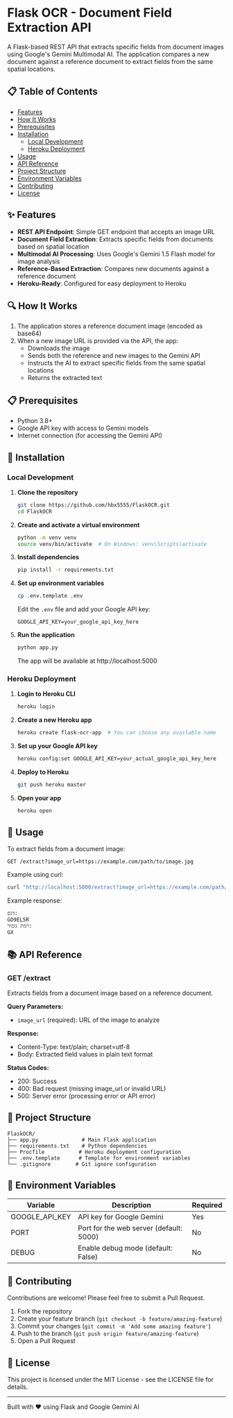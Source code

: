 # Flask OCR - Document Field Extraction API

A Flask-based REST API that extracts specific fields from document images using Google's Gemini Multimodal AI. The application compares a new document against a reference document to extract fields from the same spatial locations.

## 📋 Table of Contents

- [Features](#features)
- [How It Works](#how-it-works)
- [Prerequisites](#prerequisites)
- [Installation](#installation)
  - [Local Development](#local-development)
  - [Heroku Deployment](#heroku-deployment)
- [Usage](#usage)
- [API Reference](#api-reference)
- [Project Structure](#project-structure)
- [Environment Variables](#environment-variables)
- [Contributing](#contributing)
- [License](#license)

## ✨ Features

- **REST API Endpoint**: Simple GET endpoint that accepts an image URL
- **Document Field Extraction**: Extracts specific fields from documents based on spatial location
- **Multimodal AI Processing**: Uses Google's Gemini 1.5 Flash model for image analysis
- **Reference-Based Extraction**: Compares new documents against a reference document
- **Heroku-Ready**: Configured for easy deployment to Heroku

## 🔍 How It Works

1. The application stores a reference document image (encoded as base64)
2. When a new image URL is provided via the API, the app:
   - Downloads the image
   - Sends both the reference and new images to the Gemini API
   - Instructs the AI to extract specific fields from the same spatial locations
   - Returns the extracted text

## 📋 Prerequisites

- Python 3.8+
- Google API key with access to Gemini models
- Internet connection (for accessing the Gemini API)

## 🚀 Installation

### Local Development

1. **Clone the repository**
   ```bash
   git clone https://github.com/hbx5555/FlaskOCR.git
   cd FlaskOCR
   ```

2. **Create and activate a virtual environment**
   ```bash
   python -m venv venv
   source venv/bin/activate  # On Windows: venv\Scripts\activate
   ```

3. **Install dependencies**
   ```bash
   pip install -r requirements.txt
   ```

4. **Set up environment variables**
   ```bash
   cp .env.template .env
   ```
   Edit the `.env` file and add your Google API key:
   ```
   GOOGLE_API_KEY=your_google_api_key_here
   ```

5. **Run the application**
   ```bash
   python app.py
   ```
   The app will be available at http://localhost:5000

### Heroku Deployment

1. **Login to Heroku CLI**
   ```bash
   heroku login
   ```

2. **Create a new Heroku app**
   ```bash
   heroku create flask-ocr-app  # You can choose any available name
   ```

3. **Set up your Google API key**
   ```bash
   heroku config:set GOOGLE_API_KEY=your_actual_google_api_key_here
   ```

4. **Deploy to Heroku**
   ```bash
   git push heroku master
   ```

5. **Open your app**
   ```bash
   heroku open
   ```

## 📝 Usage

To extract fields from a document image:

```
GET /extract?image_url=https://example.com/path/to/image.jpg
```

Example using curl:
```bash
curl "http://localhost:5000/extract?image_url=https://example.com/path/to/image.jpg"
```

Example response:
```
דגם:
GD9EL5R
רמת גימור:
GX
```

## 📚 API Reference

### GET /extract

Extracts fields from a document image based on a reference document.

**Query Parameters:**
- `image_url` (required): URL of the image to analyze

**Response:**
- Content-Type: text/plain; charset=utf-8
- Body: Extracted field values in plain text format

**Status Codes:**
- 200: Success
- 400: Bad request (missing image_url or invalid URL)
- 500: Server error (processing error or API error)

## 📁 Project Structure

```
FlaskOCR/
├── app.py              # Main Flask application
├── requirements.txt    # Python dependencies
├── Procfile           # Heroku deployment configuration
├── .env.template      # Template for environment variables
└── .gitignore        # Git ignore configuration
```

## 🔐 Environment Variables

| Variable | Description | Required |
|----------|-------------|----------|
| GOOGLE_API_KEY | API key for Google Gemini | Yes |
| PORT | Port for the web server (default: 5000) | No |
| DEBUG | Enable debug mode (default: False) | No |

## 🤝 Contributing

Contributions are welcome! Please feel free to submit a Pull Request.

1. Fork the repository
2. Create your feature branch (`git checkout -b feature/amazing-feature`)
3. Commit your changes (`git commit -m 'Add some amazing feature'`)
4. Push to the branch (`git push origin feature/amazing-feature`)
5. Open a Pull Request

## 📄 License

This project is licensed under the MIT License - see the LICENSE file for details.

---

Built with ❤️ using Flask and Google Gemini AI

